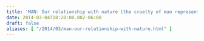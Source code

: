 ```yaml
---
title: 'MAN: Our relationship with nature (the cruelty of man represented in a cartoon)'
date: 2014-03-04T18:20:00.002-06:00
draft: false
aliases: [ "/2014/03/man-our-relationship-with-nature.html" ]
---
```


